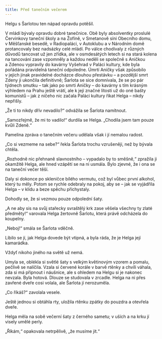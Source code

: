 ```yaml
---
title: Před tanečním večerem
---
```


Helgu s Šarlotou ten nápad opravdu potěšil.

V mládí bývaly opravdu dobré tanečnice. Obě byly absolventky proslulé Červinkovy taneční školy a na Žofíně, v Smetanově síni Obecního domu, v Měšťanské besedě, v Radiopaláci, v Autoklubu a v Národním domě protancovaly bez nadsázky celé mládí. Po válce chodívaly z různých důvodů tancovat už jen zřídka, ale v osmdesátých letech si na stará kolena na tancování zase vzpomněly a každou neděli se společně s Aničkou a Zdenou vypravily do kavárny Vyšehrad v Paláci kultury, kde byla pořádána pravidelná taneční odpoledne. Úmrtí Aničky však způsobilo v jejich jinak pravidelné docházce dlouhou přestávku – a pozdější smrt Zdeny ji ukončila definitivně; Šarlota se sice domnívala, že se po pár týdnech smutku – tak jako po smrti Aničky – do kavárny s tím krásným výhledem na Prahu ještě vrátí, ale k její značné lítosti už do oné bašty komunistů – jak z ničeho nic začala Paláci kultury říkat Helga – nikdy nepřišly.

„Že ti to nikdy dřív nevadilo?“ odvážila se Šarlota namítnout.

„Samozřejmě, že mi to vadilo!“ durdila se Helga. „Chodila jsem tam pouze kvůli Zdeně.“

Pamelina zpráva o tanečním večeru udělala však i jí nemalou radost.

„Co si vezmeme na sebe?“ řekla Šarlota trochu vzrušeněji, než by bývala chtěla.

„Rozhodně nic přehnaně slavnostního – vypadalo by to směšně,“ zpražila ji okamžitě Helga, ale hned vzápětí se na ni usmála. Bylo zjevné, že i ona se na taneční večer těší.

Daly si dokonce po skleničce bílého vermutu, což byl vůbec první alkohol, který tu měly. Potom se rychle odebraly na pokoj, aby se – jak se vyjádřila Helga – v klidu a beze spěchu přichystaly.

Dohodly se, že si vezmou pouze odpolední šaty.

„A ne aby sis na svůj stařecky svraštělý krk zase věšela všechny ty zlaté předměty!“ varovala Helga žertovně Šarlotu, která právě odcházela do koupelny.

„Neboj!“ smála se Šarlota vděčně.

Líbilo se jí, jak Helga dovede být vtipná, a byla ráda, že je Helga její kamarádka.

Vždyť nikoho jiného na světě už nemá.

Umyla se, oblékla si světlé šaty s velkým květinovým vzorem a pomalu, pečlivě se nalíčila. Vzala si červené korále v barvě rtěnky a chvíli váhala, zda si má připnout i náušnice, ale s ohledem na Helgu si je nakonec nevzala. Byla hotová. Dlouze se studovala v zrcadle. Helga na ni přes zavřené dveře cosi volala, ale Šarlota jí nerozuměla.

„Co říkáš?“ zavolala vesele.

Ještě jednou si obtáhla rty, uložila rtěnku zpátky do pouzdra a otevřela dveře.

Helga měla na sobě večerní šaty z černého sametu; v uších a na krku jí visely umělé perly.

„Říkám,“ opakovala netrpělivě, „že musíme jít.“
